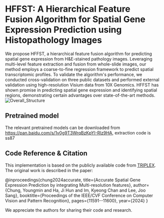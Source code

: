 # HFFST: A Hierarchical Feature Fusion Algorithm for Spatial Gene Expression Prediction using Histopathology Images
We propose HFFST, a hierarchical feature fusion algorithm for predicting spatial gene expression from H\&E-stained pathology images. Leveraging multi-level feature extraction and fusion from whole-slide images, our method employs a coarse-to-fine regression framework to predict spatial transcriptomic profiles. To validate the algorithm's performance, we conducted cross-validation on three public datasets and performed external validation using high-resolution Visium data from 10X Genomics. HFFST has shown promise in predicting spatial gene expression and identifying spatial regions, demonstrating certain advantages over state-of-the-art methods.
![Overall_Structure](https://github.com/user-attachments/assets/3b881213-6239-4bf0-9b31-0f18c8d34189)

## Pretrained model
The relevant pretrained models can be downloaded from <https://pan.baidu.com/s/1v0g9T3WrqBzKpYI-Rlz9HA>, extraction code is ss87




## Code Reference & Citation  
This implementation is based on the publicly available code from [TRIPLEX](https://github.com/NEXGEM/TRIPLEX).  
The original work is described in the paper:  

@inproceedings{chung2024accurate,
  title={Accurate Spatial Gene Expression Prediction by integrating Multi-resolution features},
  author={Chung, Youngmin and Ha, Ji Hun and Im, Kyeong Chan and Lee, Joo Sang},
  booktitle={Proceedings of the IEEE/CVF Conference on Computer Vision and Pattern Recognition},
  pages={11591--11600},
  year={2024}
}

We appreciate the authors for sharing their code and research.  
